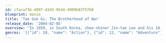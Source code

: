 ```yaml
---
id: cfacaf3b-4097-42d3-9544-4909b8375f60
blueprint: movie
title: 'Tae Guk Gi: The Brotherhood of War'
release_date: '2004-02-05'
overview: "In 1950, in South Korea, shoe-shiner Jin-tae Lee and his 18-year-old old student brother, Jin-seok Lee, form a poor but happy family with their mother, Jin-tae's fiancé Young-shin Kim, and her young sisters. Jin-tae and his mother are tough workers, who sacrifice themselves to send Jin-seok to the university. When North Korea invades the South, the family escapes to a relative's house in the country, but along their journey, Jin-seok is forced to join the army to fight in the front, and Jin-tae enlists too to protect his young brother. The commander promises Jin-tae that if he gets a medal he would release his brother, and Jin-tae becomes the braver soldier in the company. Along the bloody war between brothers, the relationship of Jin-seok with his older brother deteriorates leading to a dramatic and tragic end."
genres: '[{"id": 28, "name": "Action"}, {"id": 12, "name": "Adventure"}, {"id": 18, "name": "Drama"}, {"id": 36, "name": "History"}, {"id": 10752, "name": "War"}]'
---
```

